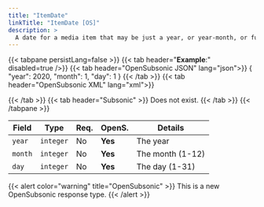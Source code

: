 ```yaml
---
title: "ItemDate"
linkTitle: "ItemDate [OS]"
description: >
  A date for a media item that may be just a year, or year-month, or full date.
---
```


{{< tabpane persistLang=false >}}
{{< tab header="**Example**:" disabled=true />}}
{{< tab header="OpenSubsonic JSON" lang="json">}}
{
  "year": 2020,
  "month": 1,
  "day": 1
}
{{< /tab >}}
{{< tab header="OpenSubsonic XML" lang="xml">}}
  <!-- XML name is the name of the property on the parent object-->
  <originalReleaseDate year="2020" month="1" day="1"/>
{{< /tab >}}
{{< tab header="Subsonic"  >}}
Does not exist.
{{< /tab >}}
{{< /tabpane >}}

| Field |  Type | Req. | OpenS. | Details |
| --- | --- | --- | --- | --- |
| `year`  | `integer` | No      |  **Yes**   | The year |
| `month` | `integer` | No      |  **Yes**   | The month (1-12) |
| `day`   | `integer` | No      |  **Yes**   | The day (1-31) |

{{< alert color="warning" title="OpenSubsonic" >}}
This is a new OpenSubsonic response type.
{{< /alert >}}
